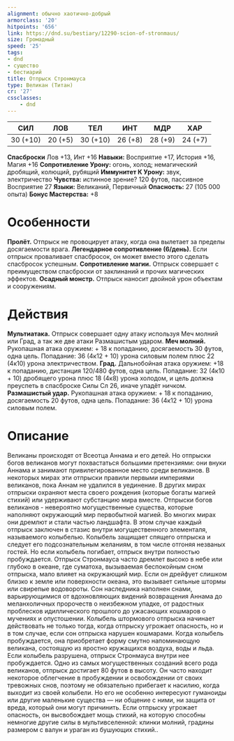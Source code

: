 ```yaml
---
alignment: обычно хаотично-добрый
armorclass: '20'
hitpoints: '656'
link: https://dnd.su/bestiary/12290-scion-of-stronmaus/
size: Громадный
speed: '25'
tags:
- dnd
- существо
- бестиарий
title: Отпрыск Стронмауса
type: Великан (Титан)
cr: '27'
cssclasses:
    - dnd
---
```



| СИЛ | ЛОВ | ТЕЛ | ИНТ | МДР | ХАР |
|---|---|---|---|---|---|
| 30 (+10) | 20 (+5) | 30 (+10) | 26 (+8) | 28 (+9) | 24 (+7) |
**Спасброски** Лов +13, Инт +16
**Навыки:** Восприятие +17, История +16, Магия +16
**Сопротивление Урону:** огонь, холод; немагический дробящий, колющий, рубящий
**Иммунитет К Урону:** звук, электричество
**Чувства:** истинное зрение? 120 футов, пассивное Восприятие 27
**Языки:** Великаний, Первичный
**Опасность:** 27 (105 000 опыта)
**Бонус Мастерства:** +8


# Особенности
**Пролёт.** Отпрыск не провоцирует атаку, когда она вылетает за пределы досягаемости врага.
**Легендарное сопротивление (6/день).** Если отпрыск проваливает спасбросок, он может вместо этого сделать спасбросок успешным.
**Сопротивление магии.** Отпрыск совершает с преимуществом спасброски от заклинаний и прочих магических эффектов.
**Осадный монстр.** Отпрыск наносит двойной урон объектам и сооружениям.


# Действия
**Мультиатака.** Отпрыск совершает одну атаку используя Меч молний или Град, а так же две атаки Размашистым ударом.
**Меч молний.** Рукопашная атака оружием: + 18 к попаданию, досягаемость 30 футов, одна цель. Попадание: 36 (4к12 + 10) урона силовым полем плюс 22 (4к10) урона электричеством.
**Град.** Дальнобойная атака оружием: +18 к попаданию, дистанция 120/480 футов, одна цель. Попадание: 32 (4к10 + 10) дробящего урона плюс 18 (4к8) урона холодом, и цель должна преуспеть в спасброске Силы Сл 26, иначе упадёт ничком.
**Размашистый удар.** Рукопашная атака оружием: + 18 к попаданию, досягаемость 20 футов, одна цель. Попадание: 36 (4к12 + 10) урона силовым полем.


# Описание
Великаны происходят от Всеотца Аннама и его детей. Но отпрыски богов великанов могут похвастаться большими претензиями: они внуки Аннама и занимают привилегированное место среди великанов. В некоторых мирах эти отпрыски правили первыми империями великанов, пока Аннам не удалился в уединение. В других мирах отпрыски охраняют места своего рождения (которые богаты магией стихий) или удерживают субстанцию мира вместе. Отпрыски богов великанов - невероятно могущественные существа, которые наполняют окружающий мир первобытной магией. Во многих мирах они дремлют и стали частью ландшафта. В этом случае каждый отпрыск заключен в стазис внутри могущественного элементаля, называемого колыбелью. Колыбель защищает спящего отпрыска и следует его подсознательным желаниям, в том числе отгоняя незваных гостей. Но если колыбель погибает, отпрыск внутри полностью пробуждается.   Отпрыск Стронмауса часто дремлет высоко в небе или глубоко в океане, где суматоха, вызываемая беспокойным сном отпрыска, мало влияет на окружающий мир. Если он дрейфует слишком близко к земле или поверхности океана, это вызывает сильные штормы или свирепые водовороты. Сон наследника наполнен снами, варьирующимися от вдохновляющих видений возвращения Аннама до меланхоличных пророчеств о неизбежном упадке, от радостных проблесков идиллического прошлого до ужасающих кошмаров о мучениях и опустошении. Колыбель штормового отпрыска начинает действовать не только тогда, когда отпрыску угрожает опасность, но и в том случае, если сон отпрыска нарушен кошмарами. Когда колыбель пробуждается, она приобретает форму смутно напоминающую великана, состоящую из яростно кружащихся воздуха, воды и льда. Если колыбель разрушена, отпрыск Стронмауса внутри нее пробуждается. Одно из самых могущественных созданий всего рода великанов, отпрыск достигает 80 футов в высоту. Он часто находит некоторое облегчение в пробуждении и освобождении от своих тревожных снов, поэтому не обязательно прибегает к насилию, когда выходит из своей колыбели. Но его не особенно интересуют гуманоиды или другие маленькие существа — ни общение с ними, ни защита от вреда, который они могут причинить. Если отпрыску угрожает опасность, он высвобождает мощь стихий, на которую способны немногие другие силы в мультивселенной: клинки молний, градины размером с валун и ураган из бушующих стихий..